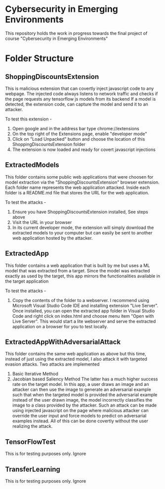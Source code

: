 # Cybersecurity in Emerging Environments
This repository holds the work in progress towards the final project of course "Cybersecurity in Emerging Environments"

# Folder Structure

## ShoppingDiscountsExtension
This is malicious extension that can covertly inject javascript code to any webpage.
The injected code always listens to network traffic and checks if the page requests any tensorflow js models from its backend
If a model is detected, the extension code, can capture the model and send it to an attacker.

To test this extension -
1. Open google and in the address bar type chrome://extensions
2.  On the top right of the Extensions page, enable "developer mode"
3. Click on "Load Unpacked" button and choose the location of this ShoppingDiscountsExtension folder
4. The extension is now loaded and ready for covert javascript injections

## ExtractedModels 
This folder contains some public web applications that were choosen for model extraction via the "ShoppingDiscountsExtension" browser extension.
Each folder name represents the web application attacked. Inside each folder is a README.md file that stores the URL for the web application.

To test the attacks -
1. Ensure you have ShoppingDiscountsExtension installed, See steps above
2.  Visit the URL in your browser
3. In its current developer mode, the extension will simply download the extracted models to your computer but can easily be sent to another web application hosted by the attacker.

## ExtractedApp
This folder contains a web application that is built by me but uses a ML model that was extracted from a target.
Since the model was extracted exactly as used by the target, this app mirrors the functionalities available in the target application

To test the attacks -
1. Copy the contents of the folder to a webserver. I recommend using Microsoft Visual Studio Code IDE and installing extension "Live Server". Once installed, you can open the extracted app folder in Visual Studio Code and right click on index.html and choose menu item "Open with Live Server". This would start a lite webserver and serve the extracted application on a browser for you to test locally.

## ExtractedAppWithAdversarialAttack
This folder contains the same web application as above but this time, instead of just using the extracted model, I also attack it with targeted evasion attacks.
Two attacks are implemented
1. Basic Iterative Method
2. Jacobian based Saliency Method 
The latter has a much higher success rate on the target model. In this app, a user draws an image and an attacker can then use the image to generate an adversarial example such that when the targeted model is provided the adversarial example instead of the user drawn image, the model incorrectly classifies the image to a class provided by the attacker. Such an attack can be made using injected javascript on the page where malicious attacker can override the user input and force models to predict on adversarial examples instead. All of this can be done covertly without the user realizing the attack.


## TensorFlowTest
This is for testing purposes only. Ignore

## TransferLearning
This is for testing purposes only. Ignore

